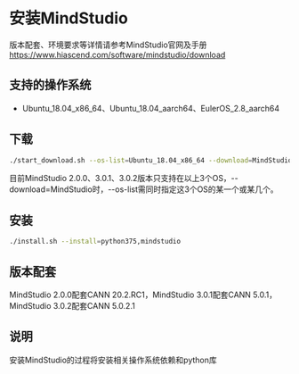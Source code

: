 # 安装MindStudio
版本配套、环境要求等详情请参考MindStudio官网及手册
https://www.hiascend.com/software/mindstudio/download

## 支持的操作系统

- Ubuntu_18.04_x86_64、Ubuntu_18.04_aarch64、EulerOS_2.8_aarch64

## 下载

```bash
./start_download.sh --os-list=Ubuntu_18.04_x86_64 --download=MindStudio
```
目前MindStudio 2.0.0、3.0.1、3.0.2版本只支持在以上3个OS，--download=MindStudio时，--os-list需同时指定这3个OS的某一个或某几个。

## 安装

```bash
./install.sh --install=python375,mindstudio
```

## 版本配套
MindStudio 2.0.0配套CANN 20.2.RC1，MindStudio 3.0.1配套CANN 5.0.1，MindStudio 3.0.2配套CANN 5.0.2.1

## 说明

安装MindStudio的过程将安装相关操作系统依赖和python库
